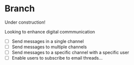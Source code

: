 # Branch

Under construction!

Looking to enhance digital commmunication

- [ ] Send messages in a single channel
- [ ] Send messages to multiple channels
- [ ] Send messages to a specific channel with a specific user
- [ ] Enable users to subscribe to email threads...